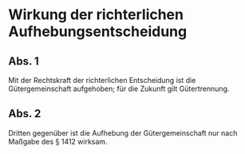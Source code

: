 # Wirkung der richterlichen Aufhebungsentscheidung



## Abs. 1

 Mit der Rechtskraft der richterlichen Entscheidung ist die Gütergemeinschaft aufgehoben; für die Zukunft gilt Gütertrennung.

## Abs. 2

 Dritten gegenüber ist die Aufhebung der Gütergemeinschaft nur nach Maßgabe des § 1412 wirksam. 

